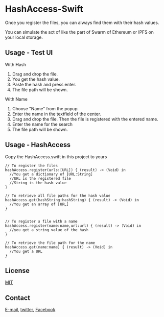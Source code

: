 # HashAccess-Swift
Once you register the files, you can always find them with their hash values.

You can simulate the act of like the part of Swarm of Ethereum or IPFS on your local storage.

## Usage - Test UI
With Hash
1. Drag and drop the file.
2. You get the hash value.
3. Paste the hash and press enter.
4. The file path will be shown.

With Name
1. Choose "Name" from the popup.
2. Enter the name in the textfield of the center.
3. Drag and drop the file. Then the file is registered with the entered name.
4. Enter the name for the search
5. The file path will be shown.


## Usage - HashAccess

Copy the HashAccess.swift in this project to yours

```
// To register the files
hashAccess.register(urls:[URL]) { (result) -> (Void) in
  //You get a dictionary of [URL:String]
  //URL is the registered file
  //String is the hash value
}

// To retrieve all file paths for the hash value
hashAccess.get(hashString:hashString) { (result) -> (Void) in
  //You get an array of [URL]
}


// To register a file with a name
hashAccess.register(name:name,url:url) { (result) -> (Void) in
  //you get a string value of the hash
}

// To retrieve the file path for the name
hashAccess.get(name:name) { (result) -> (Void) in
  //You get a URL
}

```

## License
[MIT](https://choosealicense.com/licenses/mit/)

## Contact
[E-mail](tomo_dev@sockettv.org), [twitter](https://twitter.com/DevYamashita), [Facebook](https://www.facebook.com/TomohiroYamashitaApps/)
